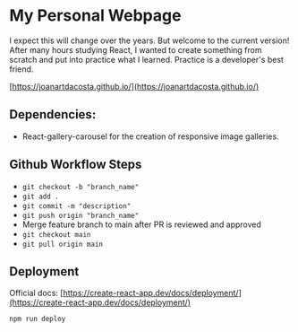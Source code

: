 # My Personal Webpage

I expect this will change over the years. But welcome to the current version!
After many hours studying React, I wanted to create something from scratch and put into practice what I learned. Practice is a developer's best friend.

[https://joanartdacosta.github.io/](https://joanartdacosta.github.io/)

## Dependencies:

- React-gallery-carousel for the creation of responsive image galleries.

## Github Workflow Steps

- `git checkout -b "branch_name"`
- `git add .`
- `git commit -m "description"`
- `git push origin "branch_name"`
- Merge feature branch to main after PR is reviewed and approved
- `git checkout main`
- `git pull origin main`

## Deployment

Official docs: [https://create-react-app.dev/docs/deployment/](https://create-react-app.dev/docs/deployment/)

```bash
npm run deploy
```
